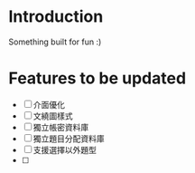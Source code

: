 # Introduction
Something built for fun :)
# Features to be updated
- [ ] 介面優化
- [ ] 文繞圖樣式
- [ ] 獨立帳密資料庫
- [ ] 獨立題目分配資料庫
- [ ] 支援選擇以外題型
- [ ] 